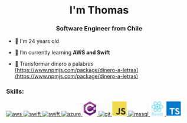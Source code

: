 <h1 align="center">I'm Thomas</h1>
<h3 align="center">Software Engineer from Chile</h3>


- 💬 I'm 24 years old

- 🌱 I’m currently learning **AWS and Swift**

- 📝 Transformar dinero a palabras [https://www.npmjs.com/package/dinero-a-letras](https://www.npmjs.com/package/dinero-a-letras)


<h3 align="left">Skills:</h3>
<p align="left"> 
<a href="https://www.aws.com" target="_blank" rel="noreferrer"> <img src="https://www.svgrepo.com/show/376356/aws.svg" alt="aws" width="40" height="40"/> </a>
<a href="https://www.swift.org" target="_blank" rel="noreferrer"> <img src="https://www.svgrepo.com/show/354421/swift.svg" alt="swift" width="40" height="40"/> </a> 
   <a href="https://www.docker.com" target="_blank" rel="noreferrer"> <img src="https://www.svgrepo.com/show/373557/docker2.svg" alt="swift" width="40" height="40"/> </a>
<a href="https://azure.microsoft.com/en-in/" target="_blank" rel="noreferrer"> <img src="https://www.vectorlogo.zone/logos/microsoft_azure/microsoft_azure-icon.svg" alt="azure" width="40" height="40"/> </a> <a href="https://www.w3schools.com/cs/" target="_blank" rel="noreferrer"> <img src="https://raw.githubusercontent.com/devicons/devicon/master/icons/csharp/csharp-original.svg" alt="csharp" width="40" height="40"/> </a><a href="https://git-scm.com/" target="_blank" rel="noreferrer"> <img src="https://www.vectorlogo.zone/logos/git-scm/git-scm-icon.svg" alt="git" width="40" height="40"/> </a> <a href="https://developer.mozilla.org/en-US/docs/Web/JavaScript" target="_blank" rel="noreferrer"> <img src="https://raw.githubusercontent.com/devicons/devicon/master/icons/javascript/javascript-original.svg" alt="javascript" width="40" height="40"/> </a> <a href="https://www.microsoft.com/en-us/sql-server" target="_blank" rel="noreferrer"> <img src="https://www.svgrepo.com/show/303229/microsoft-sql-server-logo.svg" alt="mssql" width="40" height="40"/> </a> <a href="https://reactjs.org/" target="_blank" rel="noreferrer"> <img src="https://raw.githubusercontent.com/devicons/devicon/master/icons/react/react-original-wordmark.svg" alt="react" width="40" height="40"/> </a> <a href="https://www.typescriptlang.org/" target="_blank" rel="noreferrer"> <img src="https://raw.githubusercontent.com/devicons/devicon/master/icons/typescript/typescript-original.svg" alt="typescript" width="40" height="40"/> </a> </p>



